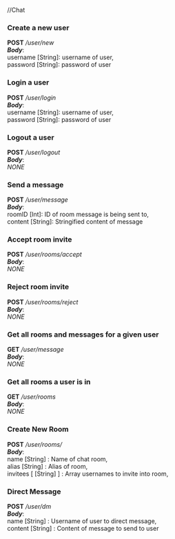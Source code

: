 //Chat

### Create a new user
  __POST__ */user/new* <br />
  *__Body__*: <br />
    username [String]: username of user, <br />
    password [String]: password of user

### Login a user
  __POST__ */user/login* <br />
  *__Body__*: <br />
  username [String]: username of user, <br />
  password [String]: password of user

### Logout a user
  __POST__ */user/logout* <br />
  *__Body__*: <br />
  _NONE_

### Send a message
  __POST__ */user/message* <br />
  *__Body__*: <br />
  roomID  [Int]: ID of room message is being sent to, <br />
  content [String]: Stringified content of message

### Accept room invite
  __POST__ */user/rooms/accept* <br />
  *__Body__*: <br />
  _NONE_

### Reject room invite
  __POST__ */user/rooms/reject* <br />
  *__Body__*: <br />
  _NONE_

### Get all rooms and messages for a given user
  __GET__ */user/message* <br />
  *__Body__*: <br />
  _NONE_

### Get all rooms a user is in
  __GET__ */user/rooms* <br />
  *__Body__*: <br />
  _NONE_

### Create New Room
  __POST__ */user/rooms/* <br />
  *__Body__*: <br />
  name     [String] : Name of chat room, <br />
  alias    [String] : Alias of room, <br />
  invitees [ [String] ] : Array usernames to invite into room,

### Direct Message
  __POST__ */user/dm* <br />
  *__Body__*: <br />
  name    [String] : Username of user to direct message, <br />
  content [String] : Content of message to send to user
